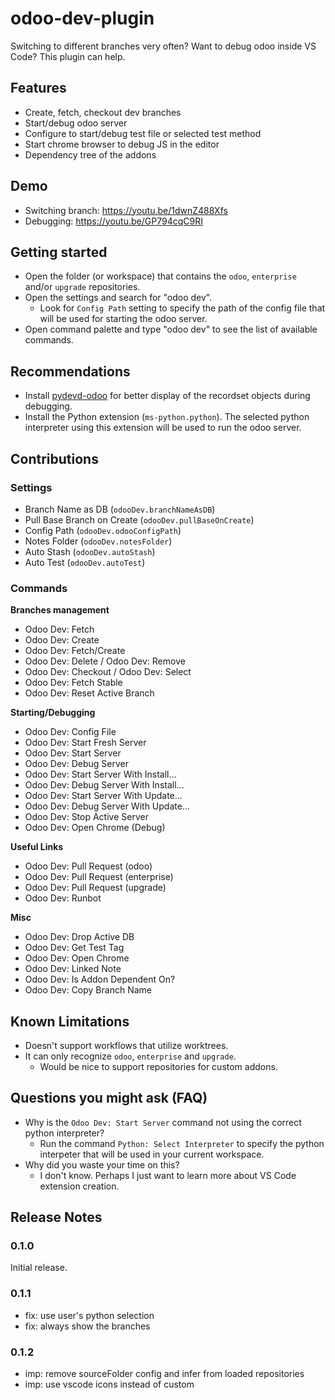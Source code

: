 # odoo-dev-plugin

Switching to different branches very often? Want to debug odoo inside VS Code?
This plugin can help.

## Features

- Create, fetch, checkout dev branches
- Start/debug odoo server
- Configure to start/debug test file or selected test method
- Start chrome browser to debug JS in the editor
- Dependency tree of the addons

## Demo

- Switching branch: https://youtu.be/1dwnZ488Xfs
- Debugging: https://youtu.be/GP794cqC9RI

## Getting started

- Open the folder (or workspace) that contains the `odoo`, `enterprise` and/or
  `upgrade` repositories.
- Open the settings and search for "odoo dev".
  - Look for `Config Path` setting to specify the path of the config file that
    will be used for starting the odoo server.
- Open command palette and type "odoo dev" to see the list of available
  commands.

## Recommendations

- Install [pydevd-odoo](https://github.com/odoo-ide/pydevd-odoo) for better
  display of the recordset objects during debugging.
- Install the Python extension (`ms-python.python`). The selected python
  interpreter using this extension will be used to run the odoo server.

## Contributions

### Settings

- Branch Name as DB (`odooDev.branchNameAsDB`)
- Pull Base Branch on Create (`odooDev.pullBaseOnCreate`)
- Config Path (`odooDev.odooConfigPath`)
- Notes Folder (`odooDev.notesFolder`)
- Auto Stash (`odooDev.autoStash`)
- Auto Test (`odooDev.autoTest`)

### Commands

**Branches management**

- Odoo Dev: Fetch
- Odoo Dev: Create
- Odoo Dev: Fetch/Create
- Odoo Dev: Delete / Odoo Dev: Remove
- Odoo Dev: Checkout / Odoo Dev: Select
- Odoo Dev: Fetch Stable
- Odoo Dev: Reset Active Branch

**Starting/Debugging**

- Odoo Dev: Config File
- Odoo Dev: Start Fresh Server
- Odoo Dev: Start Server
- Odoo Dev: Debug Server
- Odoo Dev: Start Server With Install...
- Odoo Dev: Debug Server With Install...
- Odoo Dev: Start Server With Update...
- Odoo Dev: Debug Server With Update...
- Odoo Dev: Stop Active Server
- Odoo Dev: Open Chrome (Debug)

**Useful Links**

- Odoo Dev: Pull Request (odoo)
- Odoo Dev: Pull Request (enterprise)
- Odoo Dev: Pull Request (upgrade)
- Odoo Dev: Runbot

**Misc**

- Odoo Dev: Drop Active DB
- Odoo Dev: Get Test Tag
- Odoo Dev: Open Chrome
- Odoo Dev: Linked Note
- Odoo Dev: Is Addon Dependent On?
- Odoo Dev: Copy Branch Name

## Known Limitations

- Doesn't support workflows that utilize worktrees.
- It can only recognize `odoo`, `enterprise` and `upgrade`.
  - Would be nice to support repositories for custom addons.

## Questions you might ask (FAQ)

- Why is the `Odoo Dev: Start Server` command not using the correct python
  interpreter?
  - Run the command `Python: Select Interpreter` to specify the python
    interpeter that will be used in your current workspace.
- Why did you waste your time on this?
  - I don't know. Perhaps I just want to learn more about VS Code extension
    creation.

## Release Notes

### 0.1.0

Initial release.

### 0.1.1

- fix: use user's python selection
- fix: always show the branches

### 0.1.2

- imp: remove sourceFolder config and infer from loaded repositories
- imp: use vscode icons instead of custom
